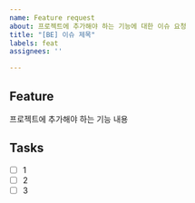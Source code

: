 ```yaml
---
name: Feature request
about: 프로젝트에 추가해야 하는 기능에 대한 이슈 요청
title: "[BE] 이슈 제목"
labels: feat
assignees: ''

---
```


## Feature
프로젝트에 추가해야 하는 기능 내용

## Tasks
- [ ] 1
- [ ] 2
- [ ] 3

